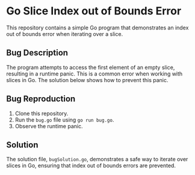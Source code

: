 # Go Slice Index out of Bounds Error

This repository contains a simple Go program that demonstrates an index out of bounds error when iterating over a slice.

## Bug Description

The program attempts to access the first element of an empty slice, resulting in a runtime panic.  This is a common error when working with slices in Go.  The solution below shows how to prevent this panic.

## Bug Reproduction

1. Clone this repository.
2. Run the `bug.go` file using `go run bug.go`.
3. Observe the runtime panic.

## Solution

The solution file, `bugSolution.go`, demonstrates a safe way to iterate over slices in Go, ensuring that index out of bounds errors are prevented.